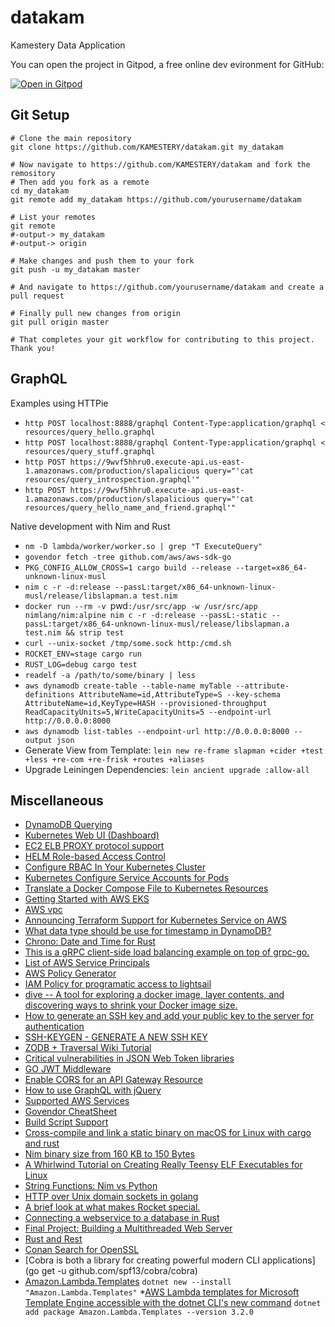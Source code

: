 # datakam

Kamestery Data Application

You can open the project in Gitpod, a free online dev evironment for GitHub:

[![Open in Gitpod](https://gitpod.io/button/open-in-gitpod.svg)](https://gitpod.io/#https://github.com/KAMESTERY/datakam)

## Git Setup

```{bash}
# Clone the main repository
git clone https://github.com/KAMESTERY/datakam.git my_datakam

# Now navigate to https://github.com/KAMESTERY/datakam and fork the remository
# Then add you fork as a remote
cd my_datakam
git remote add my_datakam https://github.com/yourusername/datakam

# List your remotes
git remote
#-output-> my_datakam
#-output-> origin

# Make changes and push them to your fork
git push -u my_datakam master

# And navigate to https://github.com/yourusername/datakam and create a pull request

# Finally pull new changes from origin
git pull origin master

# That completes your git workflow for contributing to this project. Thank you!

```

## GraphQL

Examples using HTTPie

* `http POST localhost:8888/graphql Content-Type:application/graphql < resources/query_hello.graphql`
* `http POST localhost:8888/graphql Content-Type:application/graphql < resources/query_stuff.graphql`
* `http POST https://9wvf5hhru0.execute-api.us-east-1.amazonaws.com/production/slapalicious query="'cat resources/query_introspection.graphql'"`
* `http POST https://9wvf5hhru0.execute-api.us-east-1.amazonaws.com/production/slapalicious query="'cat resources/query_hello_name_and_friend.graphql'"`

Native development with Nim and Rust

* `nm -D lambda/worker/worker.so | grep "T ExecuteQuery"`
* `govendor fetch -tree github.com/aws/aws-sdk-go`
* `PKG_CONFIG_ALLOW_CROSS=1 cargo build --release --target=x86_64-unknown-linux-musl`
* `nim c -r -d:release --passL:target/x86_64-unknown-linux-musl/release/libslapman.a test.nim`
* `docker run --rm -v `pwd`:/usr/src/app -w /usr/src/app nimlang/nim:alpine nim c -r -d:release --passL:-static --passL:target/x86_64-unknown-linux-musl/release/libslapman.a test.nim && strip test`
* `curl --unix-socket /tmp/some.sock http:/cmd.sh`
* `ROCKET_ENV=stage cargo run`
* `RUST_LOG=debug cargo test`
* `readelf -a /path/to/some/binary | less`
* `aws dynamodb create-table --table-name myTable --attribute-definitions AttributeName=id,AttributeType=S --key-schema AttributeName=id,KeyType=HASH --provisioned-throughput ReadCapacityUnits=5,WriteCapacityUnits=5 --endpoint-url http://0.0.0.0:8000`
* `aws dynamodb list-tables --endpoint-url http://0.0.0.0:8000 --output json`
* Generate View from Template: `lein new re-frame slapman +cider +test +less +re-com +re-frisk +routes +aliases`
* Upgrade Leiningen Dependencies: `lein ancient upgrade :allow-all`

## Miscellaneous

* [DynamoDB Querying](https://www.dynamodbguide.com/querying)
* [Kubernetes Web UI (Dashboard)](https://kubernetes.io/docs/tasks/access-application-cluster/web-ui-dashboard/)
* [EC2 ELB PROXY protocol support](https://github.com/heptio/contour/blob/master/docs/proxy-proto.md)
* [HELM Role-based Access Control](https://github.com/helm/helm/blob/master/docs/rbac.md)
* [Configure RBAC In Your Kubernetes Cluster](https://docs.bitnami.com/kubernetes/how-to/configure-rbac-in-your-kubernetes-cluster/)
* [Kubernetes Configure Service Accounts for Pods](https://kubernetes.io/docs/tasks/configure-pod-container/configure-service-account/)
* [Translate a Docker Compose File to Kubernetes Resources](https://kubernetes.io/docs/tasks/configure-pod-container/translate-compose-kubernetes/)
* [Getting Started with AWS EKS](https://www.terraform.io/docs/providers/aws/guides/eks-getting-started.html#kubernetes-worker-nodes)
* [AWS vpc](https://registry.terraform.io/modules/terraform-aws-modules/vpc/aws)
* [Announcing Terraform Support for Kubernetes Service on AWS](https://www.hashicorp.com/blog/hashicorp-announces-terraform-support-aws-kubernetes)
* [What data type should be use for timestamp in DynamoDB?](https://stackoverflow.com/questions/40561484/what-data-type-should-be-use-for-timestamp-in-dynamodb)
* [Chrono: Date and Time for Rust](https://github.com/chronotope/chrono)
* [This is a gRPC client-side load balancing example on top of grpc-go.](https://github.com/hakobe/grpc-go-client-side-load-balancing-example)
* [List of AWS Service Principals](https://gist.github.com/outcastgeek/893e45fe64b13d7a642ecfb77e03c69f)
* [AWS Policy Generator](https://awspolicygen.s3.amazonaws.com/policygen.html)
* [IAM Policy for programatic access to lightsail](https://forums.aws.amazon.com/thread.jspa?threadID=251990)
* [dive -- A tool for exploring a docker image, layer contents, and discovering ways to shrink your Docker image size.](https://github.com/wagoodman/dive)
* [How to generate an SSH key and add your public key to the server for authentication](https://adamdehaven.com/blog/how-to-generate-an-ssh-key-and-add-your-public-key-to-the-server-for-authentication/)
* [SSH-KEYGEN - GENERATE A NEW SSH KEY](https://www.ssh.com/ssh/keygen/)
* [ZODB + Traversal Wiki Tutorial](https://docs.pylonsproject.org/projects/pyramid/en/latest/tutorials/wiki/index.html)
* [Critical vulnerabilities in JSON Web Token libraries](https://auth0.com/blog/2015/03/31/critical-vulnerabilities-in-json-web-token-libraries/)
* [GO JWT Middleware](https://github.com/auth0/go-jwt-middleware/blob/master/jwtmiddleware.go)
* [Enable CORS for an API Gateway Resource](http://docs.aws.amazon.com/apigateway/latest/developerguide/how-to-cors.html)
* [How to use GraphQL with jQuery](https://www.graph.cool/docs/tutorials/graphql-and-jquery-kohj2aengo/#graphql-vs-rest)
* [Supported AWS Services](https://www.rusoto.org/supported-aws-services.html)
* [Govendor CheatSheet](https://github.com/kardianos/govendor/wiki/Govendor-CheatSheet)
* [Build Script Support](http://doc.crates.io/build-script.html)
* [Cross-compile and link a static binary on macOS for Linux with cargo and rust](https://chr4.org/blog/2017/03/15/cross-compile-and-link-a-static-binary-on-macos-for-linux-with-cargo-and-rust/)
* [Nim binary size from 160 KB to 150 Bytes](https://hookrace.net/blog/nim-binary-size/)
* [A Whirlwind Tutorial on Creating Really Teensy ELF Executables for Linux ](http://www.muppetlabs.com/~breadbox/software/tiny/teensy.html)
* [String Functions: Nim vs Python](https://scripter.co/notes/string-functions-nim-vs-python/)
* [HTTP over Unix domain sockets in golang](https://gist.github.com/teknoraver/5ffacb8757330715bcbcc90e6d46ac74)
* [A brief look at what makes Rocket special.](https://rocket.rs/overview/)
* [Connecting a webservice to a database in Rust](http://hermanradtke.com/2016/05/23/connecting-webservice-database-rust.html)
* [Final Project: Building a Multithreaded Web Server](https://doc.rust-lang.org/book/second-edition/ch20-00-final-project-a-web-server.html)
* [Rust and Rest](http://lucumr.pocoo.org/2016/7/10/rust-rest/)
* [Conan Search for OpenSSL](https://www.conan.io/search?q=OpenSSL)
* [Cobra is both a library for creating powerful modern CLI applications](go get -u github.com/spf13/cobra/cobra)
* [Amazon.Lambda.Templates](https://dotnetnew.azurewebsites.net/pack/Amazon.Lambda.Templates)
`dotnet new --install "Amazon.Lambda.Templates"`
*[AWS Lambda templates for Microsoft Template Engine accessible with the dotnet CLI's new command](https://www.nuget.org/packages/Amazon.Lambda.Templates)
`dotnet add package Amazon.Lambda.Templates --version 3.2.0`
